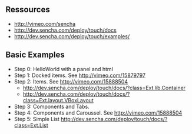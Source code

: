 Ressources
------
* http://vimeo.com/sencha
* http://dev.sencha.com/deploy/touch/docs
* http://dev.sencha.com/deploy/touch/examples/

Basic Examples
------
* Step 0: HelloWorld with a panel and html
* Step 1: Docked items. See http://vimeo.com/15879797
* Step 2: Items. See http://vimeo.com/15888504
  * http://dev.sencha.com/deploy/touch/docs/?class=Ext.lib.Container
  * http://dev.sencha.com/deploy/touch/docs/?class=Ext.layout.VBoxLayout
* Step 3: Components and Tabs.
* Step 4: Components and Caroussel. See http://vimeo.com/15888504
* Step 5: Simple List http://dev.sencha.com/deploy/touch/docs/?class=Ext.List
